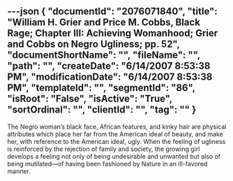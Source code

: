 ---json
{
  "documentId": "2076071840",
  "title": "William H. Grier and Price M. Cobbs, Black Rage; Chapter III: Achieving Womanhood; Grier and Cobbs on Negro Ugliness; pp. 52",
  "documentShortName": "",
  "fileName": "",
  "path": "",
  "createDate": "6/14/2007 8:53:38 PM",
  "modificationDate": "6/14/2007 8:53:38 PM",
  "templateId": "",
  "segmentId": "86",
  "isRoot": "False",
  "isActive": "True",
  "sortOrdinal": "",
  "clientId": "",
  "tag": ""
}
---

The Negro woman’s black face, African features, and kinky hair are physical attributes which place her far from the American ideal of beauty, and make her, with reference to the American ideal, ugly. When the feeling of ugliness is reinforced by the rejection of family and society, the growing girl develops a feeling not only of being undesirable and unwanted but also of being mutilated—of having been fashioned by Nature in an ill-favored manner.
